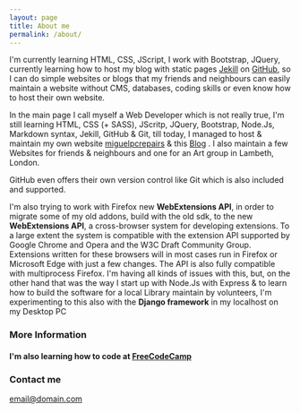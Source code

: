 ```yaml
---
layout: page
title: About me
permalink: /about/
---
```


 I'm currently learning HTML, CSS, JScript, I work with Bootstrap, JQuery, currently learning how to host my blog with static pages [Jekill](http://jekyllrb.com/docs/quickstart/) on [GitHub](https://linuxfce.github.io/), so I can do simple websites or blogs  that my friends and neighbours can easily maintain a website without CMS, databases, coding skills or even know how to host their own website.

In the main page I call myself a Web Developer which is not really true, I'm still learning HTML, CSS \(\+ SASS\), JScritp, JQuery, Bootstrap, Node.Js, Markdown syntax, Jekill, GitHub &amp; Git, till today, I managed to host &amp; maintain my own website [miguelpcrepairs](http://miguelpcrepairs.site90.net/) &amp; this [Blog](https://linuxfce.github.io/) . I also maintain a few Websites for friends &amp; neighbours and one for an Art group in Lambeth, London.

 GitHub even offers their own version control like Git which is also included and supported.

 I'm also trying to work with Firefox new **WebExtensions API**, in order to migrate some of my old addons, build with the old sdk, to the new **WebExtensions API**, a cross-browser system for developing extensions. To a large extent the system is compatible with the extension API supported by Google Chrome and Opera and the W3C Draft Community Group. Extensions written for these browsers will in most cases run in Firefox or Microsoft Edge with just a few changes. The API is also fully compatible with multiprocess Firefox. I'm having all kinds of issues with this, but, on the other hand that was the way I start up with Node.Js with Express &amp; to learn how to build the software for a local Library maintain by volunteers, I'm experimenting to this also with the **Django framework** in my localhost on my Desktop PC

### More Information

#### I'm also learning how to code at [FreeCodeCamp](https://www.freecodecamp.org/linuxfce)

### Contact me

[email@domain.com](mailto:email@domain.com)
